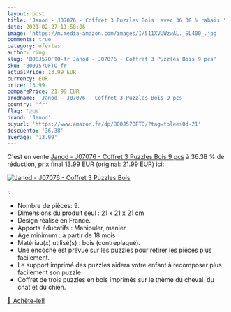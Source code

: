 ```yaml
---
layout: post
title: 'Janod - J07076 - Coffret 3 Puzzles Bois  avec 36.38 % rabais '
date: 2021-02-27 11:58:06
image: 'https://m.media-amazon.com/images/I/511XVUWzwAL._SL400_.jpg'
comments: true
category: ofertas
author: ring
slug: 'B00J57QFTO-fr Janod - J07076 - Coffret 3 Puzzles Bois 9 pcs'
sku: 'B00J57QFTO-fr'
actualPrice: 13.99 EUR
currency: EUR
price: 13.99
comparePrice: 21.99 EUR
prodname: 'Janod - J07076 - Coffret 3 Puzzles Bois 9 pcs'
country: 'fr'
flag: '🇫🇷'
brand: 'Janod'
buyurl: 'https://www.amazon.fr/dp/B00J57QFTO/?tag=tolees0d-21'
descuento: '36.38'
average: '13.99'
---
```


C'est en vente [Janod - J07076 - Coffret 3 Puzzles Bois 9 pcs](https://www.amazon.fr/dp/B00J57QFTO/?tag=tolees0d-21)  à  36.38 % de réduction, prix final  13.99 EUR (original: 21.99 EUR) ici:

[![Janod - J07076 - Coffret 3 Puzzles Bois ](https://m.media-amazon.com/images/I/511XVUWzwAL._SL400_.jpg)](https://www.amazon.fr/dp/B00J57QFTO/?tag=tolees0d-21)

ℹ️:

- Nombre de pièces: 9.
- Dimensions du produit seul : 21 x 21 x 21 cm
- Design réalisé en France.
- Apports éducatifs : Manipuler, manier
- Âge minimum : à partir de 18 mois
- Matériau(x) utilisé(s) : bois (contreplaqué).
- Une encoche est prévue sur les puzzles pour retirer les pièces plus facilement.
- Le support imprimé des puzzles aidera votre enfant à recomposer plus facilement son puzzle.
- Coffret de trois puzzles en bois imprimés sur le thème du cheval, du chat et du chien.

[🛒 Achète-le!!](https://www.amazon.fr/dp/B00J57QFTO/?tag=tolees0d-21)
